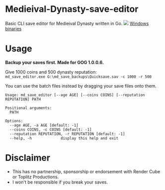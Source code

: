 # Medieival-Dynasty-save-editor
Basic CLI save editor for Medieival Dynasty written in Go.
![](https://i.imgur.com/45qFQYH.png)
[Windows binaries](https://github.com/Sorrow446/Medieival-Dynasty-save-editor/releases)

# Usage
**Backup your saves first. Made for GOG 1.0.0.6.**

Give 1000 coins and 500 dynasty reputation:   
`md_save_editor.exe G:\md_save_backups\Quicksave.sav -c 1000 -r 500`

You can use the batch files instead by dragging your save files onto them.

```
Usage: md_save_editor [--age AGE] [--coins COINS] [--reputation REPUTATION] PATH

Positional arguments:
  PATH

Options:
  --age AGE, -a AGE [default: -1]
  --coins COINS, -c COINS [default: -1]
  --reputation REPUTATION, -r REPUTATION [default: -1]
  --help, -h             display this help and exit
  ```

# Disclaimer       
- This has no partnership, sponsorship or endorsement with Render Cube or Toplitz Productions.
- I won't be responsible if you break your saves.
